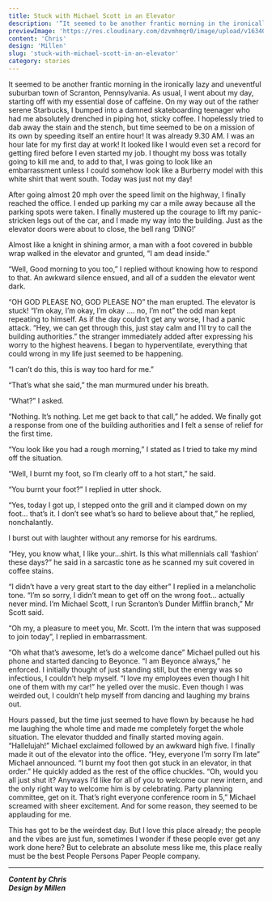 ```yaml
---
title: Stuck with Michael Scott in an Elevator
description: '“It seemed to be another frantic morning in the ironically lazy and uneventful suburban town of Scranton...'
previewImage: 'https://res.cloudinary.com/dzvmhmqr0/image/upload/v1634018816/Articles%20Cover%20Image/STUCK_WITH_MICHAEL_SCOTT_IN_AN_ELEVATOR_q5pded.png'
content: 'Chris'
design: 'Millen'
slug: 'stuck-with-michael-scott-in-an-elevator'
category: stories
---
```


It seemed to be another frantic morning in the ironically lazy and uneventful suburban town of Scranton, Pennsylvania. As usual, I went about my day, starting off with my essential dose of caffeine. On my way out of the rather serene Starbucks, I bumped into a damned skateboarding teenager who had me absolutely drenched in piping hot, sticky coffee. I hopelessly tried to dab away the stain and the stench, but time seemed to be on a mission of its own by speeding itself an entire hour! It was already 9.30 AM. I was an hour late for my first day at work! It looked like I would even set a record for getting fired before I even started my job. I thought my boss was totally going to kill me and, to add to that, I was going to look like an embarrassment unless I could somehow look like a Burberry model with this white shirt that went south. Today was just not my day!

After going almost 20 mph over the speed limit on the highway, I finally reached the office. I ended up parking my car a mile away because all the parking spots were taken. I finally mustered up the courage to lift my panic-stricken legs out of the car, and I made my way into the building. Just as the elevator doors were about to close, the bell rang ‘DING!’

Almost like a knight in shining armor, a man with a foot covered in bubble wrap walked in the elevator and grunted, “I am dead inside.”

“Well, Good morning to you too,” I replied without knowing how to respond to that. An awkward silence ensued, and all of a sudden the elevator went dark.

“OH GOD PLEASE NO, GOD PLEASE NO” the man erupted. The elevator is stuck! “I’m okay, I’m okay, I’m okay …. no, I’m not” the odd man kept repeating to himself. As if the day couldn’t get any worse, I had a panic attack. “Hey, we can get through this, just stay calm and I’ll try to call the building authorities.” the stranger immediately added after expressing his worry to the highest heavens. I began to hyperventilate, everything that could wrong in my life just seemed to be happening.

“I can’t do this, this is way too hard for me.”

“That’s what she said,” the man murmured under his breath.

“What?” I asked.

“Nothing. It’s nothing. Let me get back to that call,” he added. We finally got a response from one of the building authorities and I felt a sense of relief for the first time.

“You look like you had a rough morning,” I stated as I tried to take my mind off the situation.

“Well, I burnt my foot, so I’m clearly off to a hot start,” he said.

“You burnt your foot?” I replied in utter shock.

“Yes, today I got up, I stepped onto the grill and it clamped down on my foot… that’s it. I don’t see what’s so hard to believe about that,” he replied, nonchalantly.

I burst out with laughter without any remorse for his eardrums.

“Hey, you know what, I like your…shirt. Is this what millennials call ‘fashion’ these days?” he said in a sarcastic tone as he scanned my suit covered in coffee stains.

“I didn’t have a very great start to the day either” I replied in a melancholic tone.
“I’m so sorry, I didn’t mean to get off on the wrong foot… actually never mind. I’m Michael Scott, I run Scranton’s Dunder Mifflin branch,” Mr Scott said.

“Oh my, a pleasure to meet you, Mr. Scott. I’m the intern that was supposed to join today”, I replied in embarrassment.

“Oh what that’s awesome, let’s do a welcome dance” Michael pulled out his phone and started dancing to Beyonce. “I am Beyonce always,” he enforced. I initially thought of just standing still, but the energy was so infectious, I couldn’t help myself. “I love my employees even though I hit one of them with my car!” he yelled over the music. Even though I was weirded out, I couldn’t help myself from dancing and laughing my brains out.

Hours passed, but the time just seemed to have flown by because he had me laughing the whole time and made me completely forget the whole situation. The elevator thudded and finally started moving again. “Hallelujah!” Michael exclaimed followed by an awkward high five. I finally made it out of the elevator into the office. “Hey, everyone I’m sorry I’m late” Michael announced. “I burnt my foot then got stuck in an elevator, in that order.” He quickly added as the rest of the office chuckles. “Oh, would you all just shut it? Anyways I’d like for all of you to welcome our new intern, and the only right way to welcome him is by celebrating. Party planning committee, get on it. That’s right everyone conference room in 5,” Michael screamed with sheer excitement. And for some reason, they seemed to be applauding for me.

This has got to be the weirdest day. But I love this place already; the people and the vibes are just fun, sometimes I wonder if these people ever get any work done here? But to celebrate an absolute mess like me, this place really must be the best People Persons Paper People company.

---

**_Content by Chris_** <br>
**_Design by Millen_**
